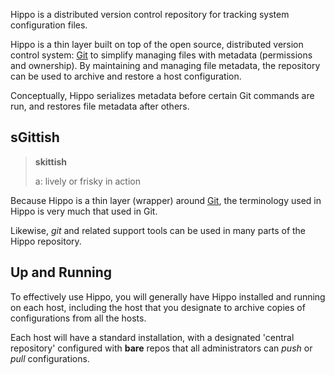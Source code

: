 Hippo is a distributed version control repository for tracking 
system configuration files.

Hippo is a thin layer built on top of the open source, distributed
version control system: [Git](http://git-scm.com/ "Git is 
a free & open source, distributed version control system") to
simplify managing files with metadata (permissions and ownership). 
By maintaining and managing file metadata, the repository can be used to 
archive and restore a host configuration.

Conceptually, Hippo serializes metadata before certain Git commands are run, 
and restores file metadata after others. 

## sGittish

<blockquote>
<strong>skittish</strong>

a: lively or frisky in action
</blockquote>

Because Hippo is a thin layer (wrapper) around [Git](http://git-scm.com/ "Git is 
a free & open source, distributed version control system"), the terminology
used in Hippo is very much that used in Git.

Likewise, *git* and related support tools can be used in many parts of the 
Hippo repository.

## Up and Running

To effectively use Hippo, you will generally have Hippo installed
and running on each host, including the host that you designate
to archive copies of configurations from all the hosts.

Each host will have a standard installation, with a designated
'central repository' configured with **bare** repos that all
administrators can *push* or *pull* configurations.